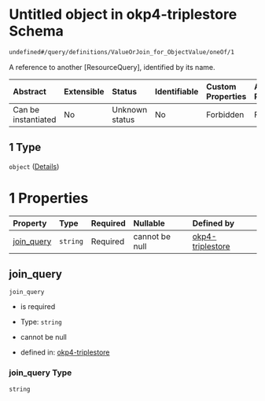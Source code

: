 # Untitled object in okp4-triplestore Schema

```txt
undefined#/query/definitions/ValueOrJoin_for_ObjectValue/oneOf/1
```

A reference to another \[ResourceQuery], identified by its name.

| Abstract            | Extensible | Status         | Identifiable | Custom Properties | Additional Properties | Access Restrictions | Defined In                                                                     |
| :------------------ | :--------- | :------------- | :----------- | :---------------- | :-------------------- | :------------------ | :----------------------------------------------------------------------------- |
| Can be instantiated | No         | Unknown status | No           | Forbidden         | Forbidden             | none                | [okp4-triplestore.json\*](schema/okp4-triplestore.json "open original schema") |

## 1 Type

`object` ([Details](okp4-triplestore-querymsg-definitions-valueorjoin-oneof-1.md))

# 1 Properties

| Property                   | Type     | Required | Nullable       | Defined by                                                                                                                                                                                      |
| :------------------------- | :------- | :------- | :------------- | :---------------------------------------------------------------------------------------------------------------------------------------------------------------------------------------------- |
| [join\_query](#join_query) | `string` | Required | cannot be null | [okp4-triplestore](okp4-triplestore-querymsg-definitions-valueorjoin-oneof-1-properties-join_query.md "undefined#/query/definitions/ValueOrJoin_for_ObjectValue/oneOf/1/properties/join_query") |

## join\_query



`join_query`

*   is required

*   Type: `string`

*   cannot be null

*   defined in: [okp4-triplestore](okp4-triplestore-querymsg-definitions-valueorjoin-oneof-1-properties-join_query.md "undefined#/query/definitions/ValueOrJoin_for_ObjectValue/oneOf/1/properties/join_query")

### join\_query Type

`string`
